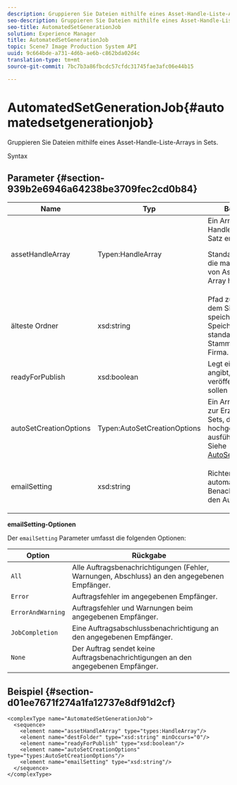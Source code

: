 ```yaml
---
description: Gruppieren Sie Dateien mithilfe eines Asset-Handle-Liste-Arrays in Sets.
seo-description: Gruppieren Sie Dateien mithilfe eines Asset-Handle-Liste-Arrays in Sets.
seo-title: AutomatedSetGenerationJob
solution: Experience Manager
title: AutomatedSetGenerationJob
topic: Scene7 Image Production System API
uuid: 9c664bde-a731-4d6b-ae6b-c862bda02d4c
translation-type: tm+mt
source-git-commit: 7bc7b3a86fbcdc57cfdc31745fae3afc06e44b15

---
```



# AutomatedSetGenerationJob{#automatedsetgenerationjob}

Gruppieren Sie Dateien mithilfe eines Asset-Handle-Liste-Arrays in Sets.

Syntax

## Parameter {#section-939b2e6946a64238be3709fec2cd0b84}

<table id="table_0E031B2014B646BDA2A94D7E0B55DD5B"> 
 <thead> 
  <tr> 
   <th colname="col1" class="entry"> Name </th> 
   <th colname="col2" class="entry"> Typ </th> 
   <th colname="col3" class="entry"> Beschreibung </th> 
  </tr> 
 </thead>
 <tbody> 
  <tr> 
   <td colname="col1"> <span class="codeph"> <span class="varname"> assetHandleArray</span></span> </td> 
   <td colname="col2"> <span class="codeph"> Typen:HandleArray</span> </td> 
   <td colname="col3">Ein Array von Asset-Handles, mit denen der Satz erstellt wird. <p>Standardmäßig ist 1000 die maximale Anzahl von Assets, die Sie im Array haben können. </p></td> 
  </tr> 
  <tr> 
   <td colname="col1"> <span class="codeph"> <span class="varname"> älteste Ordner</span></span> </td> 
   <td colname="col2"> <span class="codeph"> xsd:string</span> </td> 
   <td colname="col3"> Pfad zu dem Ordner, in dem Sie die Sets speichern möchten. Speichert standardmäßig im Stammordner der Firma. </td> 
  </tr> 
  <tr> 
   <td colname="col1"> <span class="codeph"> <span class="varname"> readyForPublish</span></span> </td> 
   <td colname="col2"> <span class="codeph"> xsd:boolean</span> </td> 
   <td colname="col3"> Legt ein Flag fest, das angibt, ob die Assets veröffentlicht werden sollen oder nicht. </td> 
  </tr> 
  <tr> 
   <td colname="col1"> <span class="codeph"> autoSetCreationOptions <span class="varname"></span></span> </td> 
   <td colname="col2"> <span class="codeph"> Typen:AutoSetCreationOptions</span> </td> 
   <td colname="col3">Ein Array mit Skripten zur Erzeugung von Sets, die Sie mit den hochgeladenen Dateien ausführen können. Siehe <a href="../../types/c-data-types/r-auto-set-creation-options.md#reference-58b42b39e53345aeb87cd1adc864e7ff" format="dita" scope="local"> AutoSetCreationOptions</a></td> 
  </tr> 
  <tr> 
   <td colname="col1"> <span class="codeph"> <span class="varname"> emailSetting</span></span> </td> 
   <td colname="col2"> <span class="codeph"> xsd:string</span> </td> 
   <td colname="col3"> <p>Richten Sie eine automatische E-Mail-Benachrichtigung für den Auftrag ein. </p> </td> 
  </tr> 
 </tbody> 
</table>

**emailSetting-Optionen**

Der `emailSetting` Parameter umfasst die folgenden Optionen:

| Option | Rückgabe |
|---|---|
| `All` | Alle Auftragsbenachrichtigungen (Fehler, Warnungen, Abschluss) an den angegebenen Empfänger. |
| `Error` | Auftragsfehler im angegebenen Empfänger. |
| `ErrorAndWarning` | Auftragsfehler und Warnungen beim angegebenen Empfänger. |
| `JobCompletion` | Eine Auftragsabschlussbenachrichtigung an den angegebenen Empfänger. |
| `None` | Der Auftrag sendet keine Auftragsbenachrichtigungen an den angegebenen Empfänger. |

## Beispiel {#section-d01ee7671f274a1fa12737e8df91d2cf}

```
<complexType name="AutomatedSetGenerationJob">
  <sequence>
    <element name="assetHandleArray" type="types:HandleArray"/>
    <element name="destFolder" type="xsd:string" minOccurs="0"/>
    <element name="readyForPublish" type="xsd:boolean"/>
    <element name="autoSetCreationOptions" type="types:AutoSetCreationOptions"/>
    <element name="emailSetting" type="xsd:string"/>
  </sequence>
</complexType>
```

